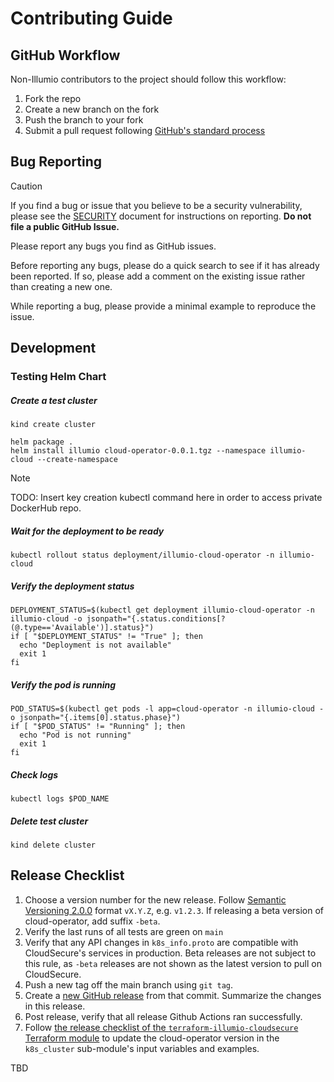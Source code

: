 # Contributing Guide

## GitHub Workflow

Non-Illumio contributors to the project should follow this workflow:

1. Fork the repo
2. Create a new branch on the fork
3. Push the branch to your fork
4. Submit a pull request following [GitHub's standard process](https://docs.github.com/en/pull-requests/collaborating-with-pull-requests/proposing-changes-to-your-work-with-pull-requests/about-pull-requests)

## Bug Reporting

> [!CAUTION]
> If you find a bug or issue that you believe to be a security vulnerability, please see the [SECURITY](SECURITY.md) document for instructions on reporting. **Do not file a public GitHub Issue.**

Please report any bugs you find as GitHub issues.

Before reporting any bugs, please do a quick search to see if it has already been reported. If so, please add a comment on the existing issue rather than creating a new one.

While reporting a bug, please provide a minimal example to reproduce the issue.


## Development

### Testing Helm Chart

##### Create a test cluster
```
kind create cluster

helm package .
helm install illumio cloud-operator-0.0.1.tgz --namespace illumio-cloud --create-namespace
```

> [!NOTE]
> TODO: Insert key creation kubectl command here in order to access private DockerHub repo.

##### Wait for the deployment to be ready
```
kubectl rollout status deployment/illumio-cloud-operator -n illumio-cloud
```
##### Verify the deployment status
```
DEPLOYMENT_STATUS=$(kubectl get deployment illumio-cloud-operator -n illumio-cloud -o jsonpath="{.status.conditions[?(@.type=='Available')].status}")
if [ "$DEPLOYMENT_STATUS" != "True" ]; then
  echo "Deployment is not available"
  exit 1
fi
```

##### Verify the pod is running
```
POD_STATUS=$(kubectl get pods -l app=cloud-operator -n illumio-cloud -o jsonpath="{.items[0].status.phase}")
if [ "$POD_STATUS" != "Running" ]; then
  echo "Pod is not running"
  exit 1
fi
```

##### Check logs
```
kubectl logs $POD_NAME
```

##### Delete test cluster
```
kind delete cluster
```

## Release Checklist
1. Choose a version number for the new release. Follow [Semantic Versioning 2.0.0](https://semver.org/spec/v2.0.0.html) format `vX.Y.Z`, e.g. `v1.2.3`. If releasing a beta version of cloud-operator, add suffix `-beta`.
2. Verify the last runs of all tests are green on `main`
3. Verify that any API changes in `k8s_info.proto` are compatible with CloudSecure's services in production. Beta releases are not subject to this rule, as `-beta` releases are not shown as the latest version to pull on CloudSecure.
4. Push a new tag off the main branch using `git tag`.
5. Create a [new GitHub release](https://github.com/illumio/cloud-operator/releases) from that commit. Summarize the changes in this release.
6. Post release, verify that all release Github Actions ran successfully.
7. Follow [the release checklist of the `terraform-illumio-cloudsecure` Terraform module](https://github.com/illumio/terraform-illumio-cloudsecure/blob/main/.github/CONTRIBUTING.md#release-checklist) to update the cloud-operator version in the `k8s_cluster` sub-module's input variables and examples.

TBD